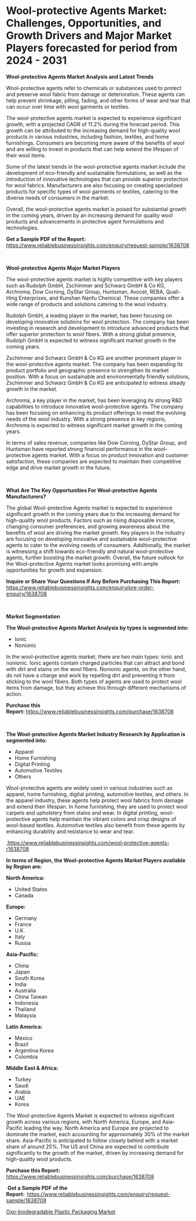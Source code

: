 <p><h1>Wool-protective Agents Market: Challenges, Opportunities, and Growth Drivers and Major Market Players forecasted for period from 2024 - 2031</h1></p><p><strong>Wool-protective Agents Market Analysis and Latest Trends</strong></p>
<p><p>Wool-protective agents refer to chemicals or substances used to protect and preserve wool fabric from damage or deterioration. These agents can help prevent shrinkage, pilling, fading, and other forms of wear and tear that can occur over time with wool garments or textiles.</p><p>The wool-protective agents market is expected to experience significant growth, with a projected CAGR of 11.2% during the forecast period. This growth can be attributed to the increasing demand for high-quality wool products in various industries, including fashion, textiles, and home furnishings. Consumers are becoming more aware of the benefits of wool and are willing to invest in products that can help extend the lifespan of their wool items.</p><p>Some of the latest trends in the wool-protective agents market include the development of eco-friendly and sustainable formulations, as well as the introduction of innovative technologies that can provide superior protection for wool fabrics. Manufacturers are also focusing on creating specialized products for specific types of wool garments or textiles, catering to the diverse needs of consumers in the market.</p><p>Overall, the wool-protective agents market is poised for substantial growth in the coming years, driven by an increasing demand for quality wool products and advancements in protective agent formulations and technologies.</p></p>
<p><strong>Get a Sample PDF of the Report:&nbsp;</strong> <a href="https://www.reliablebusinessinsights.com/enquiry/request-sample/1638708">https://www.reliablebusinessinsights.com/enquiry/request-sample/1638708</a></p>
<p>&nbsp;</p>
<p><strong>Wool-protective Agents Major Market Players</strong></p>
<p><p>The wool-protective agents market is highly competitive with key players such as Rudolph GmbH, Zschimmer and Schwarz GmbH & Co KG, Archroma, Dow Corning, DyStar Group, Huntsman, Avocet, REBA, Quali-Hing Enterprises, and Kunshan Nanfu Chemical. These companies offer a wide range of products and solutions catering to the wool industry.</p><p>Rudolph GmbH, a leading player in the market, has been focusing on developing innovative solutions for wool protection. The company has been investing in research and development to introduce advanced products that offer superior protection to wool fibers. With a strong global presence, Rudolph GmbH is expected to witness significant market growth in the coming years.</p><p>Zschimmer and Schwarz GmbH & Co KG are another prominent player in the wool-protective agents market. The company has been expanding its product portfolio and geographic presence to strengthen its market position. With a focus on sustainable and environmentally friendly solutions, Zschimmer and Schwarz GmbH & Co KG are anticipated to witness steady growth in the market.</p><p>Archroma, a key player in the market, has been leveraging its strong R&D capabilities to introduce innovative wool-protective agents. The company has been focusing on enhancing its product offerings to meet the evolving needs of the wool industry. With a strong presence in key regions, Archroma is expected to witness significant market growth in the coming years.</p><p>In terms of sales revenue, companies like Dow Corning, DyStar Group, and Huntsman have reported strong financial performance in the wool-protective agents market. With a focus on product innovation and customer satisfaction, these companies are expected to maintain their competitive edge and drive market growth in the future.</p></p>
<p>&nbsp;</p>
<p><strong>What Are The Key Opportunities For Wool-protective Agents Manufacturers?</strong></p>
<p><p>The global Wool-protective Agents market is expected to experience significant growth in the coming years due to the increasing demand for high-quality wool products. Factors such as rising disposable income, changing consumer preferences, and growing awareness about the benefits of wool are driving the market growth. Key players in the industry are focusing on developing innovative and sustainable wool-protective agents to cater to the evolving needs of consumers. Additionally, the market is witnessing a shift towards eco-friendly and natural wool-protective agents, further boosting the market growth. Overall, the future outlook for the Wool-protective Agents market looks promising with ample opportunities for growth and expansion.</p></p>
<p><strong>Inquire or Share Your Questions If Any Before Purchasing This Report:</strong> <a href="https://www.reliablebusinessinsights.com/enquiry/pre-order-enquiry/1638708">https://www.reliablebusinessinsights.com/enquiry/pre-order-enquiry/1638708</a></p>
<p>&nbsp;</p>
<p><strong>Market Segmentation</strong></p>
<p><strong>The Wool-protective Agents Market Analysis by types is segmented into:</strong></p>
<p><ul><li>Ionic</li><li>Nonionic</li></ul></p>
<p><p>In the wool-protective agents market, there are two main types: ionic and nonionic. Ionic agents contain charged particles that can attract and bond with dirt and stains on the wool fibers. Nonionic agents, on the other hand, do not have a charge and work by repelling dirt and preventing it from sticking to the wool fibers. Both types of agents are used to protect wool items from damage, but they achieve this through different mechanisms of action.</p></p>
<p><strong>Purchase this Report:&nbsp;</strong><a href="https://www.reliablebusinessinsights.com/purchase/1638708">https://www.reliablebusinessinsights.com/purchase/1638708</a></p>
<p>&nbsp;</p>
<p><strong>The Wool-protective Agents Market Industry Research by Application is segmented into:</strong></p>
<p><ul><li>Apparel</li><li>Home Furnishing</li><li>Digital Printing</li><li>Automotive Textiles</li><li>Others</li></ul></p>
<p><p>Wool-protective agents are widely used in various industries such as apparel, home furnishing, digital printing, automotive textiles, and others. In the apparel industry, these agents help protect wool fabrics from damage and extend their lifespan. In home furnishing, they are used to protect wool carpets and upholstery from stains and wear. In digital printing, wool-protective agents help maintain the vibrant colors and crisp designs of wool-based textiles. Automotive textiles also benefit from these agents by enhancing durability and resistance to wear and tear.</p></p>
<p><a href="https://www.reliablebusinessinsights.com/wool-protective-agents-r1638708">&nbsp;https://www.reliablebusinessinsights.com/wool-protective-agents-r1638708</a></p>
<p><strong>In terms of Region, the Wool-protective Agents Market Players available by Region are:</strong></p>
<p>
    <p> <strong> North America: </strong>
        <ul>
            <li>United States</li>
            <li>Canada</li>
        </ul>
        </p> 
    <p> <strong> Europe: </strong>
        <ul>
            <li>Germany</li>
            <li>France</li>
            <li>U.K.</li>
            <li>Italy</li>
            <li>Russia</li>
        </ul>
        </p> 
    <p> <strong> Asia-Pacific: </strong>
        <ul>
            <li>China</li>
            <li>Japan</li>
            <li>South Korea</li>
            <li>India</li>
            <li>Australia</li>
            <li>China Taiwan</li>
            <li>Indonesia</li>
            <li>Thailand</li>
            <li>Malaysia</li>
        </ul>
        </p> 
    <p> <strong> Latin America: </strong>
        <ul>
            <li>Mexico</li>
            <li>Brazil</li>
            <li>Argentina Korea</li>
            <li>Colombia</li>
        </ul>
        </p> 
    <p> <strong> Middle East & Africa: </strong>
        <ul>
            <li>Turkey</li>
            <li>Saudi</li>
            <li>Arabia</li>
            <li>UAE</li>
            <li>Korea</li>
        </ul>
    </p>
    </p>
<p><p>The Wool-protective Agents Market is expected to witness significant growth across various regions, with North America, Europe, and Asia-Pacific leading the way. North America and Europe are projected to dominate the market, each accounting for approximately 30% of the market share. Asia-Pacific is anticipated to follow closely behind with a market share of around 25%. The US and China are expected to contribute significantly to the growth of the market, driven by increasing demand for high-quality wool products.</p></p>
<p><strong>Purchase this Report: </strong><a href="https://www.reliablebusinessinsights.com/purchase/1638708">https://www.reliablebusinessinsights.com/purchase/1638708</a></p>
<p>&nbsp;<strong>Get a Sample PDF of the Report:&nbsp;&nbsp;</strong><a href="https://www.reliablebusinessinsights.com/enquiry/request-sample/1638708">https://www.reliablebusinessinsights.com/enquiry/request-sample/1638708</a></p>
<p><strong></strong></p>
<p><p><a href="https://github.com/Dereodrews76856/Market-Research-Report-List-1/blob/main/oxo-biodegradable-plastic-packaging-market.md">Oxo-biodegradable Plastic Packaging Market</a></p></p>